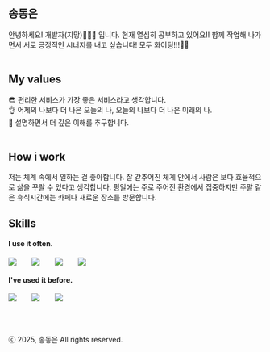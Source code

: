 ## 송동은
안녕하세요! 개발자(지망)👩🏻‍💻 입니다. 현재 열심히 공부하고 있어요!!
함께 작업해 나가면서 서로 긍정적인 시너지를 내고 싶습니다! 모두 화이팅!!!👏👏<br />
<br />

## My values
😎 편리한 서비스가 가장 좋은 서비스라고 생각합니다. <br />
👌 어제의 나보다 더 나은 오늘의 나, 오늘의 나보다 더 나은 미래의 나. <br />
🦻 설명하면서 더 깊은 이해를 추구합니다. <br/>
<br />

## How i work
저는 체계 속에서 일하는 걸 좋아합니다. 잘 갇추어진 체계 안에서 사람은 보다 효율적으로 삶을 꾸랄 수 있다고 생각합니다.
평일에는 주로 주어진 환경에서 집중하지만 주말 같은 휴식시간에는 카페나 새로운 장소를 방문합니다.
<br />

## Skills
#### I use it often.
<div style="display:flex;gap:30px;flex-wrap:wrap;">
  <img src="https://img.shields.io/badge/Android-3DDC84?style=for-the-badge&logo=android&logoColor=white">
  <img src="https://img.shields.io/badge/Kotlin-7F52FF?style=for-the-badge&logo=Kotlin&logoColor=white">
  <img src="https://img.shields.io/badge/js-F7DF1E?style=for-the-badge&logo=javascript&logoColor=black">
  <img src="https://img.shields.io/badge/MySQL-4479A1?style=for-the-badge&logo=mysql&logoColor=white">
</div>

#### I've used it before.
<div style="display:flex;gap:30px;flex-wrap:wrap;">
  <img src="https://img.shields.io/badge/Android-3DDC84?style=for-the-badge&logo=android&logoColor=white">
  <img src="https://img.shields.io/badge/Java-007396?style=for-the-badge&logo=Java&logoColor=white">
  <img src="https://img.shields.io/badge/AWS-232F3E?style=for-the-badge&logo=amazonaws&logoColor=white">
</div>
<br />
<br />
<br />

ⓒ 2025, 송동은 All rights reserved.
